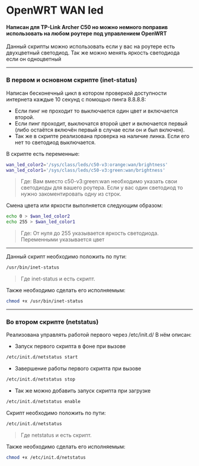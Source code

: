 # OpenWRT WAN led
#### Написан для TP-Link Archer C50 но можно немного поправив использовать на любом роутере под управлением OpenWRT

Данный скрипты можно использовать если у вас на роутере есть двухцветный светодиод.
Так же можно менять яркость светодиода если он одноцветный

---
### В первом и основном скрипте (inet-status) 
Написан бесконечный цикл в котором проверкой доступности интернета каждые 10 секунд с помощью пинга 8.8.8.8:
* Если пинг не проходит то выключается один цвет и включается второй.
* Если пинг проходит, выключатся второй цвет и включается первый 
(либо остаётся включён первый в случае если он и был включен).
* Так же в скрипте реализована проверка на наличие линка. Если его нет то светодиод выключается.

В скрипте есть переменные:
``` bash
wan_led_color2='/sys/class/leds/c50-v3:orange:wan/brightness'
wan_led_color1='/sys/class/leds/c50-v3:green:wan/brightness'
```
> Где: 
Вам вместо c50-v3:green:wan необходимо указать свои светодиоды для вашего роутера. Если у вас один светодиод то нужно закоментировать одну из строк.

Смена цвета или яркости выполняется следующим образом:
``` bash
echo 0 > $wan_led_color2
echo 255 > $wan_led_color1
```
>Где:
От нуля до 255 указывается яркость светодиода. Переменными указывается цвет

--- 
Данный скрипт необходимо положить по пути: 
```bash
/usr/bin/inet-status 
```
> Где inet-status и есть скрипт.

Также необходимо сделать его исполняемым: 
```bash
chmod +x /usr/bin/inet-status
```
---
### Во втором скрипте (netstatus) 
Реализована управлять работой первого через /etc/init.d/
В нём описан: 
* Запуск первого скрипта в фоне при вызове
``` bash
/etc/init.d/netstatus start
```
* Завершение работы первого скрипта при вызове
``` bash
/etc/init.d/netstatus stop
```
* Так же можно добавить запуск скрипта при загрузке
``` bash
/etc/init.d/netstatus enable
```
Скрипт необходимо положить по пути: 
``` bash
/etc/init.d/netstatus
```
> Где netstatus и есть скрипт.

Также необходимо сделать его исполняемым: 
``` bash
chmod +x /etc/init.d/netstatus
```

